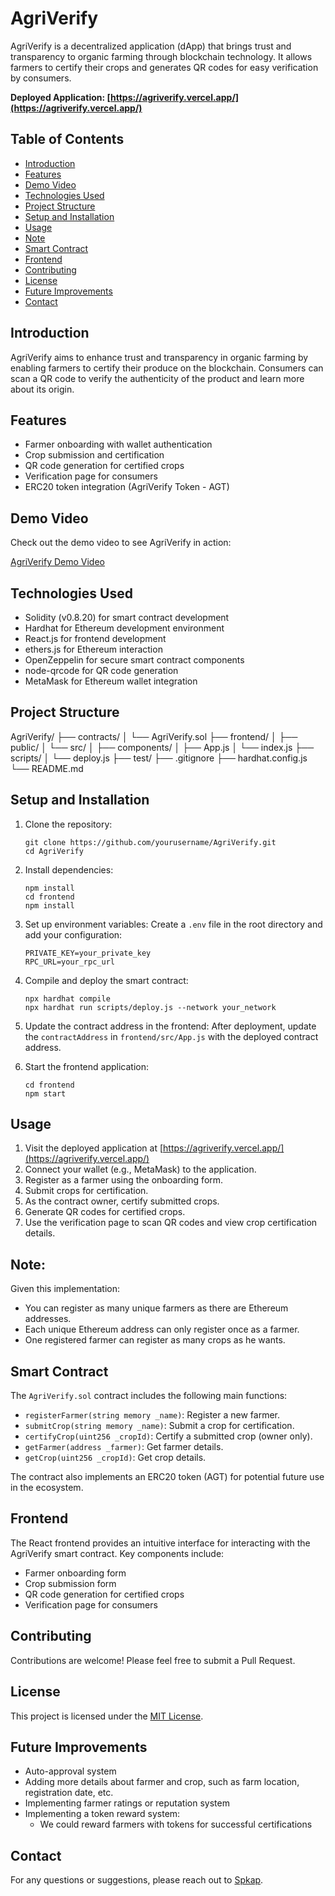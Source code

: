 # AgriVerify

AgriVerify is a decentralized application (dApp) that brings trust and transparency to organic farming through blockchain technology. It allows farmers to certify their crops and generates QR codes for easy verification by consumers.

**Deployed Application: [https://agriverify.vercel.app/](https://agriverify.vercel.app/)**

## Table of Contents

- [Introduction](#introduction)
- [Features](#features)
- [Demo Video](#demo-video)
- [Technologies Used](#technologies-used)
- [Project Structure](#project-structure)
- [Setup and Installation](#setup-and-installation)
- [Usage](#usage)
- [Note](#note)
- [Smart Contract](#smart-contract)
- [Frontend](#frontend)
- [Contributing](#contributing)
- [License](#license)
- [Future Improvements](#future-improvements)
- [Contact](#contact)

## Introduction

AgriVerify aims to enhance trust and transparency in organic farming by enabling farmers to certify their produce on the blockchain. Consumers can scan a QR code to verify the authenticity of the product and learn more about its origin.

## Features

- Farmer onboarding with wallet authentication
- Crop submission and certification
- QR code generation for certified crops
- Verification page for consumers
- ERC20 token integration (AgriVerify Token - AGT)

## Demo Video

Check out the demo video to see AgriVerify in action:

[AgriVerify Demo Video](https://drive.google.com/file/d/17Cr-LZUm7JCrtxDwX89pZ2UzlVGzDC7H/view?usp=sharing)

## Technologies Used

- Solidity (v0.8.20) for smart contract development
- Hardhat for Ethereum development environment
- React.js for frontend development
- ethers.js for Ethereum interaction
- OpenZeppelin for secure smart contract components
- node-qrcode for QR code generation
- MetaMask for Ethereum wallet integration

## Project Structure

AgriVerify/
├── contracts/
│ └── AgriVerify.sol
├── frontend/
│ ├── public/
│ └── src/
│ ├── components/
│ ├── App.js
│ └── index.js
├── scripts/
│ └── deploy.js
├── test/
├── .gitignore
├── hardhat.config.js
└── README.md

## Setup and Installation

1. Clone the repository:

   ```
   git clone https://github.com/yourusername/AgriVerify.git
   cd AgriVerify
   ```

2. Install dependencies:

   ```
   npm install
   cd frontend
   npm install
   ```

3. Set up environment variables:
   Create a `.env` file in the root directory and add your configuration:

   ```
   PRIVATE_KEY=your_private_key
   RPC_URL=your_rpc_url
   ```

4. Compile and deploy the smart contract:

   ```
   npx hardhat compile
   npx hardhat run scripts/deploy.js --network your_network
   ```

5. Update the contract address in the frontend:
   After deployment, update the `contractAddress` in `frontend/src/App.js` with the deployed contract address.

6. Start the frontend application:
   ```
   cd frontend
   npm start
   ```

## Usage

1. Visit the deployed application at [https://agriverify.vercel.app/](https://agriverify.vercel.app/)
2. Connect your wallet (e.g., MetaMask) to the application.
3. Register as a farmer using the onboarding form.
4. Submit crops for certification.
5. As the contract owner, certify submitted crops.
6. Generate QR codes for certified crops.
7. Use the verification page to scan QR codes and view crop certification details.

## Note:

Given this implementation:

- You can register as many unique farmers as there are Ethereum addresses.
- Each unique Ethereum address can only register once as a farmer.
- One registered farmer can register as many crops as he wants.

## Smart Contract

The `AgriVerify.sol` contract includes the following main functions:

- `registerFarmer(string memory _name)`: Register a new farmer.
- `submitCrop(string memory _name)`: Submit a crop for certification.
- `certifyCrop(uint256 _cropId)`: Certify a submitted crop (owner only).
- `getFarmer(address _farmer)`: Get farmer details.
- `getCrop(uint256 _cropId)`: Get crop details.

The contract also implements an ERC20 token (AGT) for potential future use in the ecosystem.

## Frontend

The React frontend provides an intuitive interface for interacting with the AgriVerify smart contract. Key components include:

- Farmer onboarding form
- Crop submission form
- QR code generation for certified crops
- Verification page for consumers

## Contributing

Contributions are welcome! Please feel free to submit a Pull Request.

## License

This project is licensed under the [MIT License](LICENSE).

## Future Improvements

- Auto-approval system
- Adding more details about farmer and crop, such as farm location, registration date, etc.
- Implementing farmer ratings or reputation system
- Implementing a token reward system:
  - We could reward farmers with tokens for successful certifications

## Contact

For any questions or suggestions, please reach out to [Spkap](https://github.com/Spkap).
